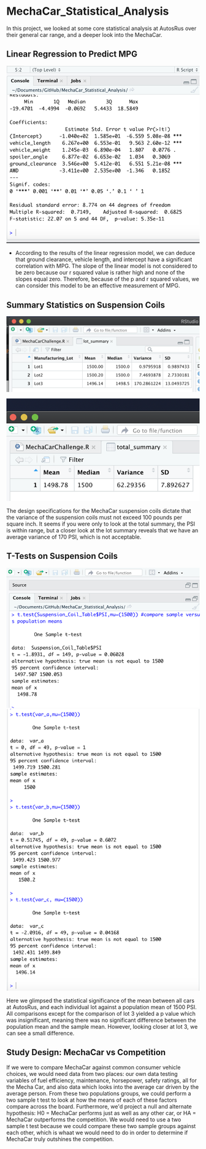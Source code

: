 # MechaCar_Statistical_Analysis

In this project, we looked at some core statistical analysis at AutosRus over their general car range, and a deeper look into the MechaCar.

## Linear Regression to Predict MPG

![linear_regression.jpg](https://github.com/lindsera1/MechaCar_Statistical_Analysis/blob/main/Screen%20Shot%202021-01-17%20at%209.01.41%20PM.png)

+ According to the results of the linear regression model, we can deduce that ground clearance, vehicle length, and intercept have a significant correlation with 
MPG. The slope of the linear model is not considered to be zero because our r squared value is rather high and none of the slopes equal zero. Therefore, because of 
the p and r squared values, we can consider this model to be an effective measurement of MPG. 

## Summary Statistics on Suspension Coils

![lot_summary](https://github.com/lindsera1/MechaCar_Statistical_Analysis/blob/main/Screen%20Shot%202021-01-17%20at%2011.17.34%20PM.png)

![total_summary](https://github.com/lindsera1/MechaCar_Statistical_Analysis/blob/main/Screen%20Shot%202021-01-17%20at%2011.16.51%20PM.png)

The design specifications for the MechaCar suspension coils dictate that the variance of the suspension coils must not exceed 100 pounds per square inch. It seems 
if you were only to look at the total summary, the PSI is within range, but a closer look at the lot summary reveals that we have an average variance of 170 PSI,
which is not acceptable.

## T-Tests on Suspension Coils

![first_ttest](https://github.com/lindsera1/MechaCar_Statistical_Analysis/blob/main/firstttest.png)
![other_ttest](https://github.com/lindsera1/MechaCar_Statistical_Analysis/blob/main/otherttests.png)

Here we glimpsed the statistical significance of the mean between all cars at AutosRus, and each individual lot against a population mean of 1500 PSI. All 
comparisons except for the comparison of lot 3 yielded a p value which was insignificant, meaning there was no significant difference between the population mean and the sample mean. However, looking closer at lot 3, we can see a small difference.

## Study Design: MechaCar vs Competition

If we were to compare MechaCar against common consumer vehicle choices, we would need data from two places: our own data testing variables of fuel efficiency, 
maintenance, horsepower, safety ratings, all for the Mecha Car, and also data which looks into the average car driven by the average person. From these two 
populations groups, we could perform a two sample t test to look at how the means of each of these factors compare across the board. Furthermore, we'd project a
null and alternate hypothesis: H0 = MechaCar performs just as well as any other car, or HA = MechaCar outperforms the competition. We would need to use a two sample
t test because we could compare these two sample groups against each other, which is whaat we would need to do in order to determine if MechaCar truly outshines the 
competition.

